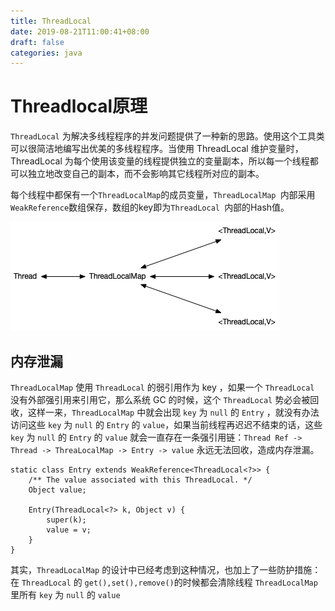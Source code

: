 ```yaml
---
title: ThreadLocal
date: 2019-08-21T11:00:41+08:00
draft: false
categories: java
---
```


# Threadlocal原理

`ThreadLocal` 为解决多线程程序的并发问题提供了一种新的思路。使用这个工具类可以很简洁地编写出优美的多线程程序。当使用 ThreadLocal 维护变量时，ThreadLocal 为每个使用该变量的线程提供独立的变量副本，所以每一个线程都可以独立地改变自己的副本，而不会影响其它线程所对应的副本。

每个线程中都保有一个`ThreadLocalMap`的成员变量，`ThreadLocalMap `内部采用`WeakReference`数组保存，数组的key即为`ThreadLocal `内部的Hash值。

![image](images/b737948133fc0e924cb4981d2132d520.png)

## 内存泄漏

`ThreadLocalMap` 使用 `ThreadLocal` 的弱引用作为 key ，如果一个 `ThreadLocal` 没有外部强引用来引用它，那么系统 GC 的时候，这个 `ThreadLocal` 势必会被回收，这样一来，`ThreadLocalMap` 中就会出现 `key` 为 `null` 的 `Entry` ，就没有办法访问这些 `key` 为 `null` 的 `Entry` 的 `value`，如果当前线程再迟迟不结束的话，这些 `key` 为 `null` 的 `Entry` 的 `value` 就会一直存在一条强引用链：`Thread Ref -> Thread -> ThreaLocalMap -> Entry -> value` 永远无法回收，造成内存泄漏。

```
static class Entry extends WeakReference<ThreadLocal<?>> {
    /** The value associated with this ThreadLocal. */
    Object value;

    Entry(ThreadLocal<?> k, Object v) {
        super(k);
        value = v;
    }
}
```

其实，`ThreadLocalMap` 的设计中已经考虑到这种情况，也加上了一些防护措施：在 `ThreadLocal` 的 `get(),set(),remove()`的时候都会清除线程 `ThreadLocalMap` 里所有 `key` 为 `null` 的 `value`
